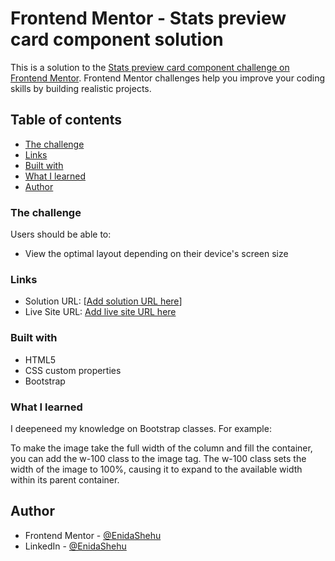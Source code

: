 # Frontend Mentor - Stats preview card component solution

This is a solution to the [Stats preview card component challenge on Frontend Mentor](https://www.frontendmentor.io/challenges/stats-preview-card-component-8JqbgoU62). Frontend Mentor challenges help you improve your coding skills by building realistic projects.

## Table of contents

- [The challenge](#the-challenge)
- [Links](#links)
- [Built with](#built-with)
- [What I learned](#what-i-learned)
- [Author](#author)

### The challenge

Users should be able to:

- View the optimal layout depending on their device's screen size

### Links

- Solution URL: [[Add solution URL here](https://github.com/EnidaShehu/stats-preview-card-component)]
- Live Site URL: [Add live site URL here](https://your-live-site-url.com)

### Built with

- HTML5
- CSS custom properties
- Bootstrap

### What I learned

I deepeneed my knowledge on Bootstrap classes. For example:

To make the image take the full width of the column and fill the container, you can add the w-100 class to the image tag. The w-100 class sets the width of the image to 100%, causing it to expand to the available width within its parent container.

## Author

- Frontend Mentor - [@EnidaShehu](https://www.frontendmentor.io/profile/yourusername)
- LinkedIn - [@EnidaShehu](https://www.linkedin.com/in/enida-shehu-04504612b/)
